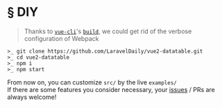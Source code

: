 # § DIY

> Thanks to [`vue-cli`](https://github.com/vuejs/vue-cli)'s [`build`](https://github.com/vuejs/vue-cli/blob/master/docs/build.md), we could get rid of the verbose configuration of Webpack

```
>_ git clone https://github.com/LaravelDaily/vue2-datatable.git
>_ cd vue2-datatable
>_ npm i
>_ npm start
```

From now on, you can customize `src/` by the live `examples/`  
If there are some features you consider necessary, your [issues](https://github.com/LaravelDaily/vue2-datatable/issues/new) / PRs are always welcome!
